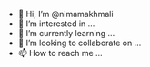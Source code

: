 - 👋 Hi, I’m @nimamakhmali
- 👀 I’m interested in ...
- 🌱 I’m currently learning ...
- 💞️ I’m looking to collaborate on ...
- 📫 How to reach me ...

<!---
nimamakhmali/nimamakhmali is a ✨ special ✨ repository because its `README.md` (this file) appears on your GitHub profile.
You can click the Preview link to take a look at your changes.
--->
